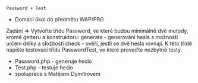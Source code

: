                                                                            Password + Test 
- Domácí úkol do předmětu WAP/PRG

Zadání => 
Vytvořte třídu Password, ve které budou minimálně dvě metody, kromě getteru a konstruktoru:
generate - generování hesla s možností určení délky a složitosti
check - ověří, jestli se dvě hesla rovnají. 
K této třídě napište testovací třídu PasswordTest, ve které proveďte nezbytné testy.

- Password.php - generuje heslo 
- Test.php - testuje heslo 
- spolupráce s Matějem Dymitrovem 
